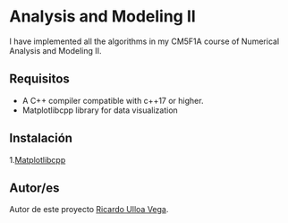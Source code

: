 # Analysis and Modeling II
I have implemented all the algorithms in my CM5F1A course of Numerical Analysis and Modeling II.


## Requisitos
- A C++ compiler compatible with c++17 or higher.
- Matplotlibcpp library for data visualization

## Instalación
1.[Matplotlibcpp](https://www.youtube.com/watch?v=OlbtdOAWNf8&t=186s)

## Autor/es

Autor de este proyecto [Ricardo Ulloa Vega](ricardo.u.vega@gmail.com).

